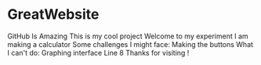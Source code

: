 # GreatWebsite
GitHub Is Amazing
This is my cool project
Welcome to my experiment
I am making a calculator
Some challenges I might face: Making the buttons
What I can't do: Graphing interface
Line 8
Thanks for visiting !
